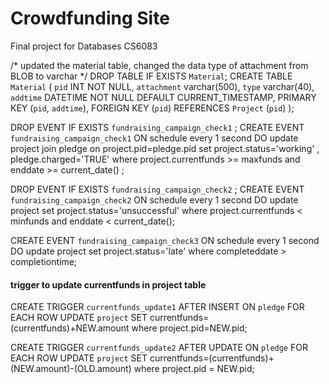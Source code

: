 # Crowdfunding Site
Final project for Databases CS6083

/* updated the material table, changed the data type of attachment from BLOB to varchar */
DROP TABLE IF EXISTS `Material`;
CREATE TABLE `Material` (
  `pid` INT NOT NULL,
  `attachment` varchar(500),
  `type` varchar(40),
  `addtime` DATETIME NOT NULL DEFAULT CURRENT_TIMESTAMP,
  PRIMARY KEY (`pid`, `addtime`),
  FOREIGN KEY (`pid`) REFERENCES `Project` (`pid`)
);

DROP EVENT IF EXISTS `fundraising_campaign_check1` ;
CREATE 
EVENT `fundraising_campaign_check1` 
ON schedule every 1 second
DO 
update project 
join pledge on 
project.pid=pledge.pid
set project.status='working' , pledge.charged='TRUE'
where project.currentfunds >= maxfunds and  enddate >= current_date() ;

DROP EVENT IF EXISTS `fundraising_campaign_check2` ;
CREATE 
EVENT `fundraising_campaign_check2` 
ON schedule every 1 second
DO 
update project 
set project.status='unsuccessful' 
where project.currentfunds < minfunds and enddate < current_date();

CREATE 
EVENT `fundraising_campaign_check3` 
ON schedule every 1 second
DO 
update project 
set project.status='late'
where completeddate > completiontime;


#### trigger to update currentfunds in project table ###


CREATE 
TRIGGER `currentfunds_update1`
AFTER INSERT 
ON  `pledge` FOR EACH ROW
UPDATE `project`
SET currentfunds=(currentfunds)+NEW.amount
where project.pid=NEW.pid;



CREATE 
TRIGGER `currentfunds_update2`
AFTER UPDATE
ON  `pledge` FOR EACH ROW
UPDATE `project`
SET currentfunds=(currentfunds)+(NEW.amount)-(OLD.amount)
where project.pid = NEW.pid;
